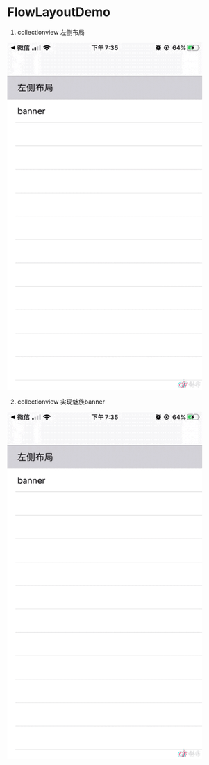 # FlowLayoutDemo

1. collectionview 左侧布局

![左侧布局](https://github.com/TsnumiDC/FlowLayoutDemo/blob/master/CollectionviewFlowLayoutDemo/gif/IMG_6295.GIF?raw=true)

2. collectionview 实现魅族banner

![实现魅族banner](https://github.com/TsnumiDC/FlowLayoutDemo/blob/master/CollectionviewFlowLayoutDemo/gif/IMG_6296.GIF?raw=true)

